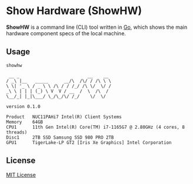 # Show Hardware (ShowHW)

**ShowHW** is a command line (CLI) tool written in [Go](https://go.dev), which shows the main hardware component specs of the local machine.

## Usage

```
showhw
```

```
 __ _                          __    __
/ _\ |__   _____      __/\  /\/ / /\ \ \
\ \| '_ \ / _ \ \ /\ / / /_/ /\ \/  \/ /
_\ \ | | | (_) \ V  V / __  /  \  /\  /
\__/_| |_|\___/ \_/\_/\/ /_/    \/  \/

version 0.1.0

Product   NUC11PAHi7 Intel(R) Client Systems
Memory    64GB
CPU1      11th Gen Intel(R) Core(TM) i7-1165G7 @ 2.80GHz (4 cores, 8 threads)
Disc1     2TB SSD Samsung SSD 980 PRO 2TB
GPU1      TigerLake-LP GT2 [Iris Xe Graphics] Intel Corporation
```

## License

[MIT License](/LICENSE)
